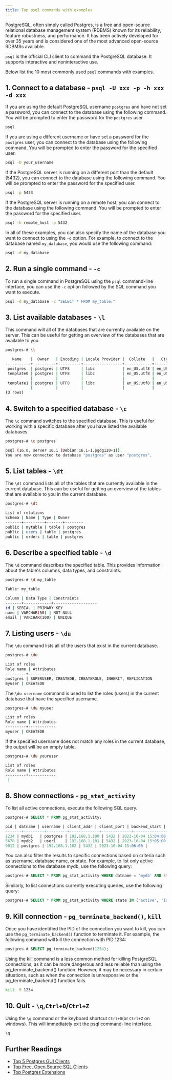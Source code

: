 ```yaml
---
title: Top psql commands with examples
---
```


PostgreSQL, often simply called Postgres, is a free and open-source relational database management system (RDBMS) known for its reliability, feature robustness, and performance. It has been actively developed for over 35 years and is considered one of the most advanced open-source RDBMSs available.

`psql` is the official CLI client to command the PostgreSQL database. It supports interactive and noninteractive use.

Below list the 10 most commonly used `psql` commands with examples.

## 1. Connect to a database - `psql -U xxx -p -h xxx -d xxx`

If you are using the default PostgreSQL username `postgres` and have not set a password, you can connect to the database using the following command. You will be prompted to enter the password for the `postgres` user.

```bash
psql
```

If you are using a different username or have set a password for the `postgres` user, you can connect to the database using the following command. You will be prompted to enter the password for the specified user.

```bash
psql -U your_username
```

If the PostgreSQL server is running on a different port than the default (5432), you can connect to the database using the following command. You will be prompted to enter the password for the specified user.

```bash
psql -p 5433
```

If the PostgreSQL server is running on a remote host, you can connect to the database using the following command. You will be prompted to enter the password for the specified user.

```bash
psql -h remote_host -p 5432
```

In all of these examples, you can also specify the name of the database you want to connect to using the `-d` option. For example, to connect to the database named `my_database`, you would use the following command:

```bash
psql -d my_database
```

## 2. Run a single command - `-c`

To run a single command in PostgreSQL using the `psql` command-line interface, you can use the `-c` option followed by the SQL command you want to execute.

```bash
psql -d my_database -c "SELECT * FROM my_table;"
```

## 3. List available databases - `\l`

This command will all of the databases that are currently available on the server. This can be useful for getting an overview of the databases that are available to you.

```bash
postgres-# \l

   Name    |  Owner   | Encoding | Locale Provider |  Collate   |   Ctype    | ICU Locale | ICU Rules |   Access privileges
-----------+----------+----------+-----------------+------------+------------+------------+-----------+-----------------------
 postgres  | postgres | UTF8     | libc            | en_US.utf8 | en_US.utf8 |            |           |
 template0 | postgres | UTF8     | libc            | en_US.utf8 | en_US.utf8 |            |           | =c/postgres          +
           |          |          |                 |            |            |            |           | postgres=CTc/postgres
 template1 | postgres | UTF8     | libc            | en_US.utf8 | en_US.utf8 |            |           | =c/postgres          +
           |          |          |                 |            |            |            |           | postgres=CTc/postgres
(3 rows)
```

## 4. Switch to a specified database - `\c`

The `\c` command switches to the specified database. This is useful for working with a specific database after you have listed the available databases.

```bash
postgres-# \c postgres

psql (16.0, server 16.1 (Debian 16.1-1.pgdg120+1))
You are now connected to database "postgres" as user "postgres".
```

## 5. List tables - `\dt`

The `\dt` command lists all of the tables that are currently available in the current database. This can be useful for getting an overview of the tables that are available to you in the current database.

```bash
postgres-# \dt

List of relations
Schema | Name | Type | Owner
-------+---------+-------+--------
public | mytable | table | postgres
public | users | table | postgres
public | orders | table | postgres
```

## 6. Describe a specified table - `\d`

The `\d` command describes the specified table. This provides information about the table's columns, data types, and constraints.

```bash
postgres-# \d my_table

Table: my_table

Column | Data Type | Constraints
-------+------------+-------------------
id | SERIAL | PRIMARY KEY
name | VARCHAR(50) | NOT NULL
email | VARCHAR(100) | UNIQUE
```

## 7. Listing users - `\du`

The `\du` command lists all of the users that exist in the current database.

```bash
postgres-# \du

List of roles
Role name | Attributes
---------+------------
postgres | SUPERUSER, CREATEDB, CREATEROLE, INHERIT, REPLICATION
myuser | CREATEDB
```

The `\du username` command is used to list the roles (users) in the current database that have the specified username.

```bash
postgres-# \du myuser

List of roles
Role name | Attributes
---------+------------
myuser | CREATEDB

```

If the specified username does not match any roles in the current database, the output will be an empty table.

```bash
postgres-# \du youruser

List of roles
Role name | Attributes
---------+------------
 |
```

## 8. Show connections - `pg_stat_activity`

To list all active connections, execute the following SQL query.

```sql
postgres-# SELECT * FROM pg_stat_activity;

pid | datname | username | client_addr | client_port | backend_start | query_start | query | state
-------+---------+---------+-------------+-------------+---------------+---------------+-----------------+----------
1234 | mydb1   | postgres | 192.168.1.100 | 5432 | 2023-10-04 15:04:00 | 2023-10-04 15:04:05 | SELECT * FROM mytable; | active
5678 | mydb2   | user1    | 192.168.1.101 | 5432 | 2023-10-04 15:05:00 | 2023-10-04 15:05:03 | UPDATE mytable SET name = 'John Doe' WHERE id = 123; | idle in transaction
9012 | postgres | 192.168.1.102 | 5432 | 2023-10-04 15:06:00 |                |                | idle |

```

You can also filter the results to specific connections based on criteria such as username, database name, or state. For example, to list only active connections to the database mydb, use the following query:

```sql
postgres-# SELECT * FROM pg_stat_activity WHERE datname = 'mydb' AND state = 'active';
```

Similarly, to list connections currently executing queries, use the following query:

```sql
postgres-# SELECT * FROM pg_stat_activity WHERE state IN ('active', 'idle in transaction');
```

## 9. Kill connection - `pg_terminate_backend()`, `kill`

Once you have identified the PID of the connection you want to kill, you can use the `pg_terminate_backend()` function to terminate it. For example, the following command will kill the connection with PID 1234:

```sql
postgres-# SELECT pg_terminate_backend(1234);
```

Using the kill command is a less common method for killing PostgreSQL connections, as it can be more dangerous and less reliable than using the pg_terminate_backend() function. However, it may be necessary in certain situations, such as when the connection is unresponsive or the pg_terminate_backend() function fails.

```bash
kill -9 1234
```

## 10. Quit - `\q`,`Ctrl+D`/`Ctrl+Z`

Using the `\q` command or the keyboard shortcut `Ctrl+D`(or `Ctrl+Z` on windows). This will immediately exit the psql command-line interface.

```bash
\q
```

## Further Readings

- [Top 5 Postgres GUI Clients](/blog/top-postgres-gui-client/)
- [Top Free, Open Source SQL Clients](/blog/top-open-source-sql-clients)
- [Top Postgres Extensions](/blog/top-postgres-extension/)
